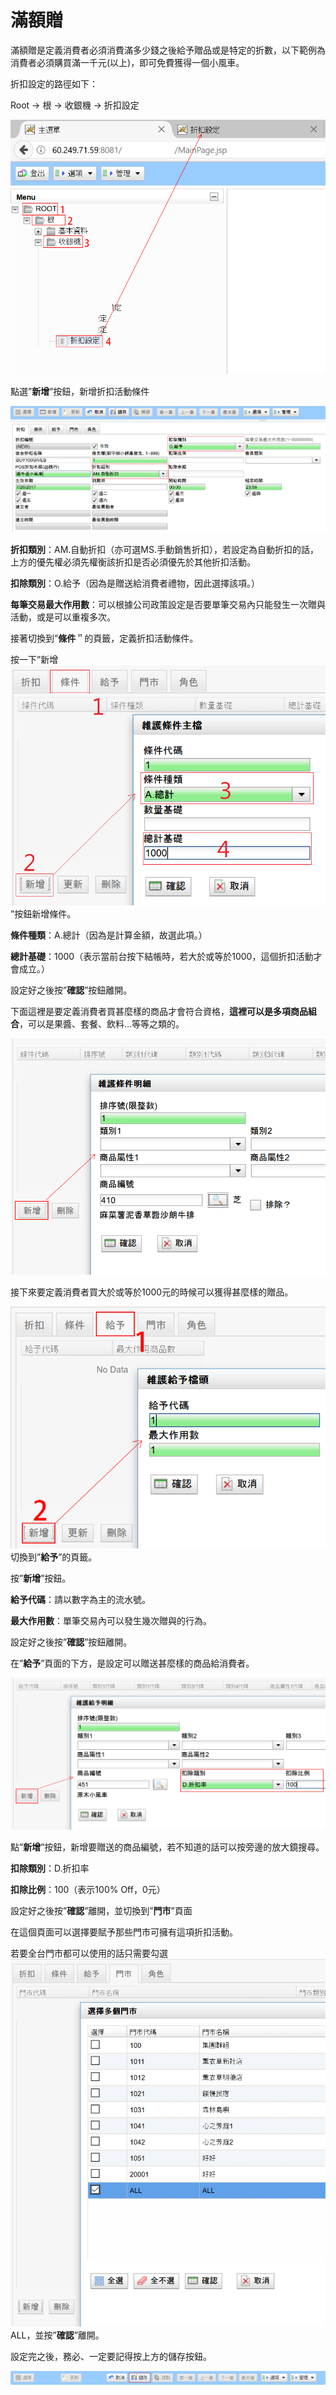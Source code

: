 # 滿額贈

滿額贈是定義消費者必須消費滿多少錢之後給予贈品或是特定的折數，以下範例為消費者必須購買滿一千元\(以上\)，即可免費獲得一個小風車。

折扣設定的路徑如下：

Root → 根 → 收銀機 → 折扣設定

![](../../.gitbook/assets/0%20%282%29.png)

點選”**新增**”按鈕，新增折扣活動條件

![](../../.gitbook/assets/1%20%2820%29.png)

**折扣類別**：AM.自動折扣（亦可選MS.手動銷售折扣），若設定為自動折扣的話，上方的優先權必須先權衡該折扣是否必須優先於其他折扣活動。

**扣除類別**：O.給予（因為是贈送給消費者禮物，因此選擇該項。）

**每筆交易最大作用數**：可以根據公司政策設定是否要單筆交易內只能發生一次贈與活動，或是可以重複多次。

接著切換到”**條件**＂的頁籤，定義折扣活動條件。

按一下”新增![](../../.gitbook/assets/2%20%2811%29.png)”按鈕新增條件。

**條件種類**：A.總計（因為是計算金額，故選此項。）

**總計基礎**：1000（表示當前台按下結帳時，若大於或等於1000，這個折扣活動才會成立。）

設定好之後按”**確認**”按鈕離開。

下面這裡是要定義消費者買甚麼樣的商品才會符合資格，**這裡可以是多項商品組合**，可以是果醬、套餐、飲料…等等之類的。

![](../../.gitbook/assets/3%20%2819%29.png)

接下來要定義消費者買大於或等於1000元的時候可以獲得甚麼樣的贈品。

![](../../.gitbook/assets/4%20%2818%29.png)切換到”**給予**”的頁籤。

按”**新增**”按鈕。

**給予代碼**：請以數字為主的流水號。

**最大作用數**：單筆交易內可以發生幾次贈與的行為。

設定好之後按”**確認**”按鈕離開。

在”**給予**”頁面的下方，是設定可以贈送甚麼樣的商品給消費者。

![](../../.gitbook/assets/5%20%281%29.png)

點”**新增**”按鈕，新增要贈送的商品編號，若不知道的話可以按旁邊的放大鏡搜尋。

**扣除類別**：D.折扣率

**扣除比例**：100（表示100% Off，0元）

設定好之後按”**確認**”離開，並切換到”**門市**”頁面

在這個頁面可以選擇要賦予那些門市可擁有這項折扣活動。

若要全台門市都可以使用的話只需要勾選![](../../.gitbook/assets/6%20%2815%29.png)ALL，並按”**確認**”離開。

設定完之後，務必、一定要記得按上方的儲存按鈕。

![](../../.gitbook/assets/7%20%2817%29.png)

